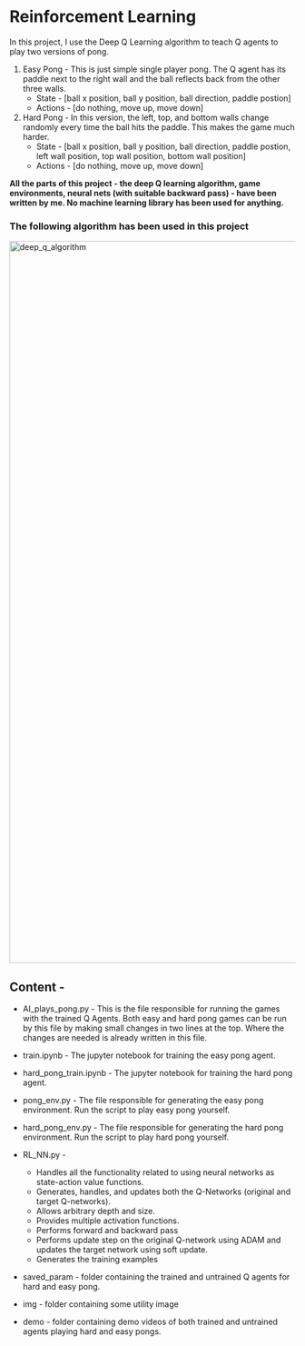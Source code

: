# Reinforcement Learning
In this project, I use the Deep Q Learning algorithm to teach Q agents to play two versions of pong. 
1) Easy Pong - This is just simple single player pong. The Q agent has its paddle next to the right wall and the ball reflects back from the other three walls.
      - State - [ball x position, ball y position, ball direction, paddle postion]
      - Actions - [do nothing, move up, move down]
3) Hard Pong - In this version, the left, top, and bottom walls change randomly every time the ball hits the paddle. This makes the game much harder.
      - State - [ball x position, ball y position, ball direction, paddle postion, left wall position, top wall position, bottom wall position]
      - Actions - [do nothing, move up, move down]
  
<b> All the parts of this project - the deep Q learning algorithm, game environments, neural nets (with suitable backward pass) - have been written by me. No machine learning library has been used for anything. </b>

### The following algorithm has been used in this project
<img width="1271" alt="deep_q_algorithm" src="https://github.com/shashwatgupta42/reinforcement_learning/assets/142345559/49d05507-982e-4de5-afce-df8b5237c8b2">

## Content - 
- AI_plays_pong.py - This is the file responsible for running the games with the trained Q Agents. Both easy and hard pong games can be run by this file by making small changes in two lines at the top. Where the changes are needed is already written in this file.
  
- train.ipynb - The jupyter notebook for training the easy pong agent.

- hard_pong_train.ipynb - The jupyter notebook for training the hard pong agent.

- pong_env.py - The file responsible for generating the easy pong environment. Run the script to play easy pong yourself.

- hard_pong_env.py - The file responsible for generating the hard pong environment. Run the script to play hard pong yourself.

- RL_NN.py -
   - Handles all the functionality related to using neural networks as state-action value functions.
   - Generates, handles, and updates both the Q-Networks (original and target Q-networks).
   - Allows arbitrary depth and size.
   - Provides multiple activation functions.
   - Performs forward and backward pass
   - Performs update step on the original Q-network using ADAM and updates the target network using soft update.
   - Generates the training examples

- saved_param - folder containing the trained and untrained Q agents for hard and easy pong.
  
- img - folder containing some utility image

- demo - folder containing demo videos of both trained and untrained agents playing hard and easy pongs.
